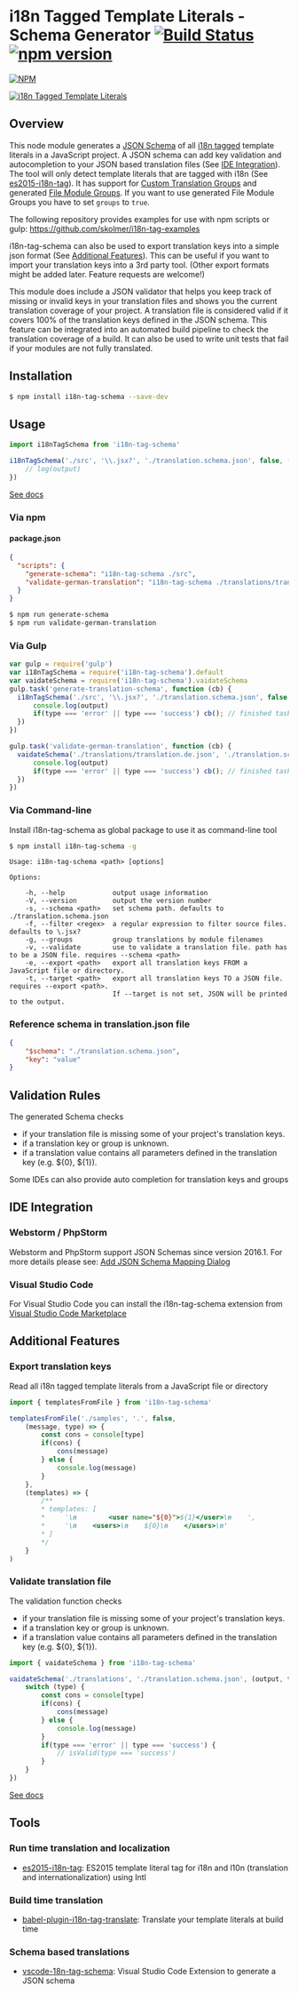 # i18n Tagged Template Literals - Schema Generator [![Build Status](https://img.shields.io/travis/skolmer/i18n-tag-schema/master.svg?style=flat)](https://travis-ci.org/skolmer/i18n-tag-schema) [![npm version](https://img.shields.io/npm/v/i18n-tag-schema.svg?style=flat)](https://www.npmjs.com/package/i18n-tag-schema)
[![NPM](https://nodei.co/npm/i18n-tag-schema.png?downloads=true&downloadRank=true&stars=true)](https://nodei.co/npm/i18n-tag-schema/)

[![i18n Tagged Template Literals](images/vscode-18n-tag-schema-icon-big.jpg)](http://i18n-tag.kolmer.net/)

## Overview

This node module generates a [JSON Schema](http://json-schema.org/) of all [i18n tagged](https://github.com/skolmer/es2015-i18n-tag) template literals in a JavaScript project.
A JSON schema can add key validation and autocompletion to your JSON based translation files (See [IDE Integration](#ide-integration)).
The tool will only detect template literals that are tagged with i18n (See [es2015-i18n-tag](http://i18n-tag.kolmer.net/)).
It has support for [Custom Translation Groups](https://github.com/skolmer/es2015-i18n-tag#appjs) and generated [File Module Groups](https://github.com/skolmer/es2015-i18n-tag#babel-generated-file-module-groups). If you want to use generated File Module Groups you have to set `groups` to `true`.

The following repository provides examples for use with npm scripts or gulp: https://github.com/skolmer/i18n-tag-examples

i18n-tag-schema can also be used to export translation keys into a simple json format (See [Additional Features](#additional-features)). This can be useful if you want to import your translation keys into a 3rd party tool. (Other export formats might be added later. Feature requests are welcome!)

This module does include a JSON validator that helps you keep track of missing or invalid keys in your translation files and shows you the current translation coverage of your project. A translation file is considered valid if it covers 100% of the translation keys defined in the JSON schema. This feature can be integrated into an automated build pipeline to check the translation coverage of a build. It can also be used to write unit tests that fail if your modules are not fully translated.

## Installation

```sh
$ npm install i18n-tag-schema --save-dev
```

## Usage
```js
import i18nTagSchema from 'i18n-tag-schema'

i18nTagSchema('./src', '\\.jsx?', './translation.schema.json', false, (output, type) => {
    // log(output)
})
```

[See docs](http://github.kolmer.net/i18n-tag-schema/globals.html#default)

### Via npm

#### package.json
```json
{
  "scripts": {
    "generate-schema": "i18n-tag-schema ./src",
    "validate-german-translation": "i18n-tag-schema ./translations/translation.de.json --validate --schema ./translation.schema.json"
  }
}
```
```sh
$ npm run generate-schema
$ npm run validate-german-translation
```

### Via Gulp
```js
var gulp = require('gulp')
var i18nTagSchema = require('i18n-tag-schema').default
var vaidateSchema = require('i18n-tag-schema').vaidateSchema
gulp.task('generate-translation-schema', function (cb) {
  i18nTagSchema('./src', '\\.jsx?', './translation.schema.json', false, (output, type) => {
      console.log(output)
      if(type === 'error' || type === 'success') cb(); // finished task
  })
})

gulp.task('validate-german-translation', function (cb) {
  vaidateSchema('./translations/translation.de.json', './translation.schema.json', (output, type) => {
      console.log(output)
      if(type === 'error' || type === 'success') cb(); // finished task
  })
})
```

### Via Command-line

Install i18n-tag-schema as global package to use it as command-line tool

```sh
$ npm install i18n-tag-schema -g
```

```
Usage: i18n-tag-schema <path> [options]

Options:

    -h, --help            output usage information
    -V, --version         output the version number
    -s, --schema <path>   set schema path. defaults to ./translation.schema.json
    -f, --filter <regex>  a regular expression to filter source files. defaults to \.jsx?
    -g, --groups          group translations by module filenames
    -v, --validate        use to validate a translation file. path has to be a JSON file. requires --schema <path>
    -e, --export <path>   export all translation keys FROM a JavaScript file or directory.
    -t, --target <path>   export all translation keys TO a JSON file. requires --export <path>.
                          If --target is not set, JSON will be printed to the output.
```

### Reference schema in translation.json file
```json
{
    "$schema": "./translation.schema.json",
    "key": "value"
}
```

## Validation Rules

The generated Schema checks
* if your translation file is missing some of your project's translation keys.
* if a translation key or group is unknown.
* if a translation value contains all parameters defined in the translation key (e.g. ${0}, ${1}).

Some IDEs can also provide auto completion for translation keys and groups

## IDE Integration

### Webstorm / PhpStorm

Webstorm and PhpStorm support JSON Schemas since version 2016.1. For more details please see:  [Add JSON Schema Mapping Dialog](https://www.jetbrains.com/help/webstorm/2016.1/add-json-schema-mapping-dialog.html)

### Visual Studio Code

For Visual Studio Code you can install the i18n-tag-schema extension from [Visual Studio Code Marketplace](https://marketplace.visualstudio.com/items?itemName=skolmer.vscode-i18n-tag-schema)

## Additional Features

### Export translation keys

Read all i18n tagged template literals from a JavaScript file or directory

```js
import { templatesFromFile } from 'i18n-tag-schema'

templatesFromFile('./samples', '.', false,
    (message, type) => {
        const cons = console[type]
        if(cons) {
            cons(message)
        } else {
            console.log(message)
        }        
    },
    (templates) => {
        /**
        * templates: [
        *     '\n        <user name="${0}">${1}</user>\n    ',
        *     '\n    <users>\n    ${0}\n    </users>\n'
        * ]
        */ 
    }
)
```

### Validate translation file

The validation function checks
* if your translation file is missing some of your project's translation keys.
* if a translation key or group is unknown.
* if a translation value contains all parameters defined in the translation key (e.g. ${0}, ${1}).

```js
import { vaidateSchema } from 'i18n-tag-schema'

vaidateSchema('./translations', './translation.schema.json', (output, type) => {
    switch (type) {
        const cons = console[type]
        if(cons) {
            cons(message)
        } else {
            console.log(message)
        } 
        if(type === 'error' || type === 'success') {
            // isValid(type === 'success')
        }
    }
})
```

[See docs](http://github.kolmer.net/i18n-tag-schema/globals.html#templatesfromfile)

## Tools

### Run time translation and localization
* [es2015-i18n-tag](https://github.com/skolmer/es2015-i18n-tag): ES2015 template literal tag for i18n and l10n (translation and internationalization) using Intl

### Build time translation
* [babel-plugin-i18n-tag-translate](https://github.com/skolmer/babel-plugin-i18n-tag-translate): Translate your template literals at build time

### Schema based translations
* [vscode-18n-tag-schema](https://github.com/skolmer/vscode-i18n-tag-schema): Visual Studio Code Extension to generate a JSON schema
